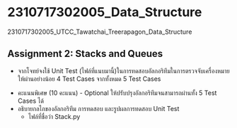 # 2310717302005_Data_Structure
2310717302005_UTCC_Tawatchai_Treerapagon_Data_Structure
## Assignment 2: Stacks and Queues
- จากโจทย์จงใช้ Unit Test (ไฟล์ที่แนบมานี้)ในการทดสอบอัลกอริทึมในการตรวจจับเครื่องหมายให้ผ่านอย่างน้อย 4 Test Cases จากทั้งหมด 5 Test Cases
* คะแนนพิเศษ (10 คะแนน) - Optional ให้ปรับปรุงอัลกอริทึมจนสามารถผ่านทั้ง 5 Test Cases ได้ 
* อธิบายกลไกของอัลกอริทึม การทดสอบ และรูปผลการทดสอบ Unit Test 
  - ไฟล์ที่ชื่อว่า Stack.py
